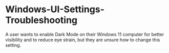 # Windows-UI-Settings-Troubleshooting
A user wants to enable Dark Mode on their Windows 11 computer for better visibility and to reduce eye strain, but they are unsure how to change this setting.
